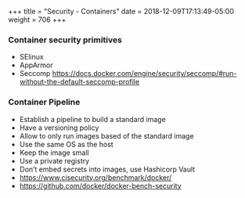 +++
title = "Security - Containers"
date = 2018-12-09T17:13:49-05:00
weight = 706
+++

### Container security primitives
* SElinux 
* AppArmor
* Seccomp https://docs.docker.com/engine/security/seccomp/#run-without-the-default-seccomp-profile

### Container Pipeline
* Establish a pipeline to build a standard image
* Have a versioning policy
* Allow to only run images based of the standard image
* Use the same OS as the host
* Keep the image small
* Use a private registry
* Don’t embed secrets into images, use Hashicorp Vault
* https://www.cisecurity.org/benchmark/docker/
* https://github.com/docker/docker-bench-security
